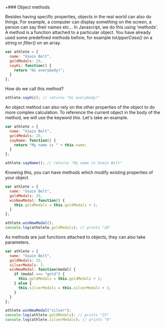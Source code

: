 +### Object methods

Besides having specific properties, objects in the real world can also do things. For example, a computer can display something on the screen, a person can say their names etc... In Javascript, we do this using 'methods'. A method is a function attached to a particular object. You have already used some predefined methods before, for example _toUpperCase()_ on a string or _filter()_ on an array.

```js
var athlete = {
  name: "Usain Bolt",
  goldMedals: 25,
  sayHi: function() {
    return "Hi everybody!";
  }
};
```

How do we call this method?

```js
athlete.sayHi(); // returns "Hi everybody!"
```

An object method can also rely on the other properties of the object to do more complex calculation. To reference the current object in the body of the method, we will use the keyword _this_. Let's take an example.

```js
var athlete = {
  name: "Usain Bolt",
  goldMedals: 25,
  sayName: function() {
    return "My name is " + this.name;
  }
};

athlete.sayName(); // returns "My name is Usain Bolt"
```

Knowing this, you can have methods which modify existing properties of your object.

```js
var athlete = {
  name: "Usain Bolt",
  goldMedals: 25,
  winNewMedal: function() {
    this.goldMedals = this.goldMedals + 1;
  }
};

athlete.winNewMedal();
console.log(athelete.goldMedals); // prints "26"
```

As methods are just functions attached to objects, they can also take parameters.

```js
var athlete = {
  name: "Usain Bolt",
  goldMedals: 25,
  silverMedals: 7,
  winNewMedal: function(medal) {
    if (medal === "gold") {
      this.goldMedals = this.goldMedals + 1;
    } else {
      this.silverMedals = this.silverMedals + 1;
    }
  }
};

athlete.winNewMedal("silver");
console.log(athlete.goldMedals); // prints "25"
console.log(athlete.silverMedals); // prints "8"
```

